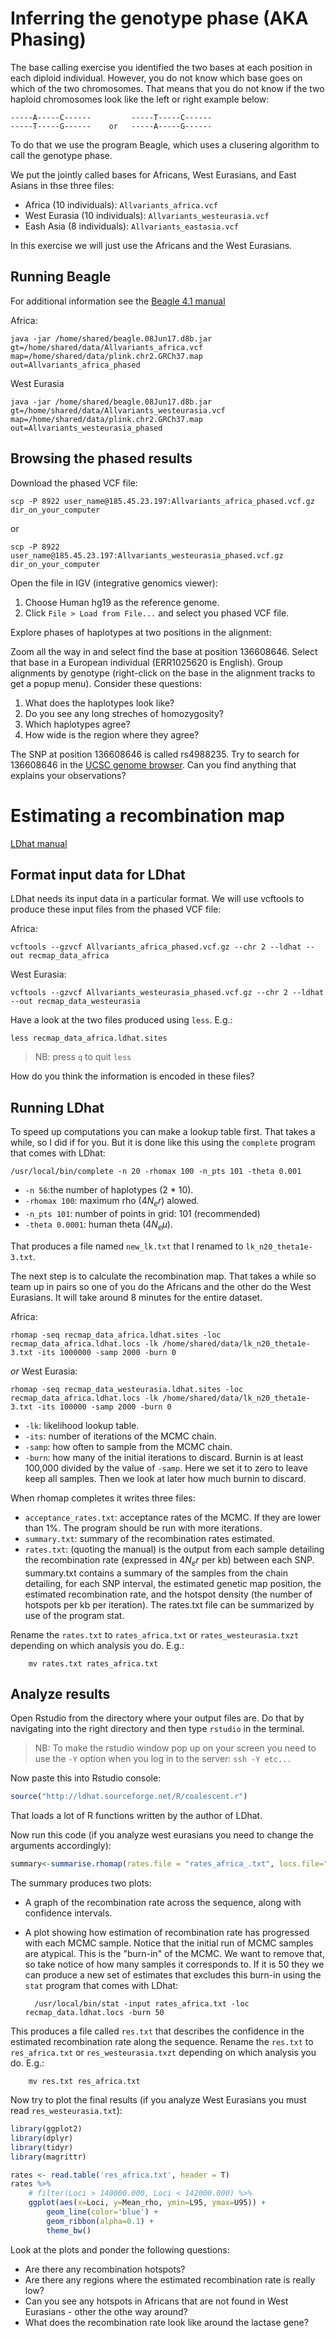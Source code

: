 # Inferring the genotype phase (AKA Phasing)

The base calling exercise you identified the two bases at each position in each diploid individual. However, you do not know which base goes on which of the two chromosomes. That means that you do not know if the two haploid chromosomes look like the left or right example below:

    -----A-----C------         -----T-----C------ 
    -----T-----G------    or   -----A-----G------


To do that we use the program Beagle, which uses a clusering algorithm to call the genotype phase.

We put the jointly called bases for Africans, West Eurasians, and East Asians in thse three files:

- Africa (10 individuals): `Allvariants_africa.vcf`
- West Eurasia (10 individuals): `Allvariants_westeurasia.vcf`
- Eash Asia (8 individuals): `Allvariants_eastasia.vcf`

In this exercise we will just use the Africans and the West Eurasians.

## Running Beagle

For additional information see the [Beagle 4.1 manual](https://faculty.washington.edu/browning/beagle/beagle_4.1_03Oct15.pdf)

Africa:

    java -jar /home/shared/beagle.08Jun17.d8b.jar gt=/home/shared/data/Allvariants_africa.vcf map=/home/shared/data/plink.chr2.GRCh37.map out=Allvariants_africa_phased

West Eurasia

    java -jar /home/shared/beagle.08Jun17.d8b.jar gt=/home/shared/data/Allvariants_westeurasia.vcf map=/home/shared/data/plink.chr2.GRCh37.map out=Allvariants_westeurasia_phased

## Browsing the phased results

Download the phased VCF file:

    scp -P 8922 user_name@185.45.23.197:Allvariants_africa_phased.vcf.gz dir_on_your_computer

or 

    scp -P 8922 user_name@185.45.23.197:Allvariants_westeurasia_phased.vcf.gz dir_on_your_computer

Open the file in IGV (integrative genomics viewer): 
    
1. Choose Human hg19 as the reference genome.
2. Click `File > Load from File...` and select you phased VCF file.

Explore phases of haplotypes at two positions in the alignment:

Zoom all the way in and select find the base at position 136608646. Select that base in a European individual (ERR1025620 is English). Group alignments by genotype (right-click on the base in the alignment tracks to get a popup menu). Consider these questions:

1. What does the haplotypes look like?
2. Do you see any long streches of homozygosity?
3. Which haplotypes agree?
4. How wide is the region where they agree?

The SNP at position 136608646 is called rs4988235. Try to search for 136608646 in the [UCSC genome browser](https://genome-euro.ucsc.edu/cgi-bin/hgGateway?redirect=manual&source=genome.ucsc.edu). Can you find anything that explains your observations?

# Estimating a recombination map

[LDhat  manual](https://github.com/auton1/LDhat/blob/master/manual.pdf)

## Format input data for LDhat

LDhat needs its input data in a particular format. We will use vcftools to produce these input files from the phased VCF file:

Africa:

    vcftools --gzvcf Allvariants_africa_phased.vcf.gz --chr 2 --ldhat --out recmap_data_africa

West Eurasia:

    vcftools --gzvcf Allvariants_westeurasia_phased.vcf.gz --chr 2 --ldhat --out recmap_data_westeurasia

Have a look at the two files produced using `less`. E.g.:

    less recmap_data_africa.ldhat.sites 

> NB: press `q` to quit `less`

How do you think the information is encoded in these files?

## Running LDhat

To speed up computations you can make a lookup table first. That takes a while, so I did if for you. But it is done like this using the `complete` program that comes with LDhat:

    /usr/local/bin/complete -n 20 -rhomax 100 -n_pts 101 -theta 0.001

- `-n 56`:the number of haplotypes (2 * 10).
- `-rhomax 100`: maximum rho ($4N_e r$) alowed.
- `-n_pts 101`: number of points in grid: 101 (recommended)
- `-theta 0.0001`: human theta ($4N_e \mu$).

That produces a file named `new_lk.txt` that I renamed to `lk_n20_theta1e-3.txt`. 

The next step is to calculate the recombination map. That takes a while so team up in pairs so one of you do the Africans and the other do the West Eurasians. It will take around 8 minutes for the entire dataset.

Africa:

    rhomap -seq recmap_data_africa.ldhat.sites -loc recmap_data_africa.ldhat.locs -lk /home/shared/data/lk_n20_theta1e-3.txt -its 1000000 -samp 2000 -burn 0

*or* West Eurasia:

    rhomap -seq recmap_data_westeurasia.ldhat.sites -loc recmap_data_africa.ldhat.locs -lk /home/shared/data/lk_n20_theta1e-3.txt -its 100000 -samp 2000 -burn 0

- `-lk`: likelihood lookup table.
- `-its`: number of iterations of the MCMC chain.
- `-samp`: how often to sample from the MCMC chain.
- `-burn`: how many of the initial iterations to discard. Burnin is at least 100,000 divided by the value of `-samp`. Here we set it to zero to leave keep all samples. Then we look at later how much burnin to discard.

When rhomap completes it writes three files:

- `acceptance_rates.txt`: acceptance rates of the MCMC. If they are lower than 1%. The program should be run with more iterations.
- `summary.txt`: summary of the recombination rates estimated.
- `rates.txt`: (quoting the manual) is the output from each sample detailing the recombination rate (expressed in $4N_e r$ per kb) between each SNP. summary.txt contains a summary of the samples from the chain detailing, for each SNP interval, the estimated genetic map position, the estimated recombination rate, and the hotspot density (the number of hotspots per kb per iteration). The rates.txt file can be summarized by use of the program stat.

Rename the `rates.txt` to `rates_africa.txt` or `rates_westeurasia.txzt` depending on which analysis you do. E.g.:

        mv rates.txt rates_africa.txt

## Analyze results

Open Rstudio from the directory where your output files are. Do that by navigating into the right directory and then type `rstudio` in the terminal.

> NB: To make the rstudio window pop up on your screen you need to use the `-Y` option when you log in to the server: `ssh -Y etc...`

Now paste this into Rstudio console:

```R
source("http://ldhat.sourceforge.net/R/coalescent.r")
```

That loads a lot of R functions written by the author of LDhat.

Now run this code (if you analyze west eurasians you need to change the arguments accordingly):

```R
summary<-summarise.rhomap(rates.file = "rates_africa_.txt", locs.file="recmap_data_africa.ldhat.locs")
```

The summary produces two plots:

- A graph of the recombination rate across the sequence, along with confidence intervals.
- A plot showing how estimation of recombination rate has progressed with each MCMC sample. Notice that the initial run of MCMC samples are atypical. This is the "burn-in" of the MCMC. We want to remove that, so take notice of how many samples it corresponds to. If it is 50 they we can produce a new set of estimates that excludes this burn-in using the `stat` program that comes with LDhat:

        /usr/local/bin/stat -input rates_africa.txt -loc recmap_data.ldhat.locs -burn 50

This produces a file called `res.txt` that describes the confidence in the estimated recombination rate along the sequence. Rename the `res.txt` to `res_africa.txt` or `res_westeurasia.txzt` depending on which analysis you do. E.g.:

        mv res.txt res_africa.txt

Now try to plot the final results (if you analyze West Eurasians you must read `res_westeurasia.txt`):

```R
library(ggplot2)
library(dplyr)
library(tidyr)
library(magrittr)

rates <- read.table('res_africa.txt', header = T)
rates %>%
    # filter(Loci > 140000.000, Loci < 142000.000) %>%
    ggplot(aes(x=Loci, y=Mean_rho, ymin=L95, ymax=U95)) +  
        geom_line(color='blue') +
        geom_ribbon(alpha=0.1) +
        theme_bw()
```

Look at the plots and ponder the following questions:

- Are there any recombination hotspots?
- Are there any regions where the estimated recombination rate is really low? 
- Can you see any hotspots in Africans that are not found in West Eurasians - other the othe way around?
- What does the recombination rate look like around the lactase gene?


